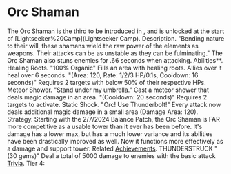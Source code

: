 # Orc Shaman

The Orc Shaman is the third to be introduced in , and is unlocked at the start of [Lightseeker%20Camp](Lightseeker Camp).
Description.
"Bending nature to their will, these shamans wield the raw power of the elements as weapons. Their attacks can be as unstable as they can be fulminating."
The Orc Shaman also stuns enemies for .66 seconds when attacking.
Abilities**.
Healing Roots.
 "100% Organic"
Fills an area with healing roots. Allies over it heal over 6 seconds. "(Area: 120, Rate: 1/2/3 HP/0.1s, Cooldown: 16 seconds)"
Requires 2 targets with below 50% of their respective HPs.
Meteor Shower.
 "Stand under my umbrella."
Cast a meteor shower that deals magic damage in an area. "(Cooldown: 20 seconds)"
Requires 2 targets to activate.
Static Shock.
 "Orc! Use Thunderbolt!"
Every attack now deals additional magic damage in a small area (Damage Area: 120).
Strategy.
Starting with the 2/7/2024 Balance Patch, the Orc Shaman is FAR more competitive as a usable tower than it ever has been before. It's damage has a lower max, but has a much lower variance and its abilities have been drastically improved as well. Now it functions more effectively as a damage and support tower.
Related [Achievements](Achievements).
 THUNDERSTRUCK "(30 gems)" Deal a total of 5000 damage to enemies with the basic attack
[Trivia](Quotes).
Tier 4: